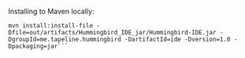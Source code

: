 Installing to Maven locally:
```
mvn install:install-file -Dfile=out/artifacts/Hummingbird_IDE_jar/Hummingbird-IDE.jar -DgroupId=me.tapeline.hummingbird -DartifactId=ide -Dversion=1.0 -Dpackaging=jar```
